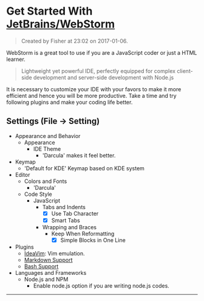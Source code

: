 # Get Started With [JetBrains/WebStorm][website-webstorm]

> Created by Fisher at 23:02 on 2017-01-06.

WebStorm is a great tool to use if you are a JavaScript coder or just a HTML learner.

> Lightweight yet powerful IDE, perfectly equipped for complex client-side development and server-side development with Node.js

It is necessary to customize your IDE with your favors to make it more efficient and hence you will be more productive.
Take a time and try following plugins and make your coding life better.

## Settings (__File__ -> __Setting__)

- Appearance and Behavior
	- Appearance
		- IDE Theme
			- 'Darcula' makes it feel better.
- Keymap
	- 'Default for KDE' Keymap based on KDE system
- Editor
	- Colors and Fonts
		- 'Darcula'
	- Code Style
		- JavaScript
			- Tabs and Indents
				- [x] Use Tab Character
				- [x] Smart Tabs
			- Wrapping and Braces
				- Keep When Reformatting
					- [x] Simple Blocks in One Line
- Plugins
	- [IdeaVim][github-ideavim]: Vim emulation.
	- [Markdown Support][github-markdown-support]
	- [Bash Support][github-bash-support]
- Languages and Frameworks
	- Node.js and NPM
		- Enable node.js option if you are writing node.js codes.















[website-webstorm]: https://www.jetbrains.com/webstorm/ "Website: WebStorm"
[github-ideavim]: https://github.com/JetBrains/ideavim "Vim emulation"
[github-markdown-support]: https://github.com/vsch/idea-multimarkdown "Markdown support"
[github-bash-support]: https://github.com/jansorg/BashSupport "Bash Support"






---
